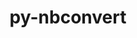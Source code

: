 ---
title: "py-nbconvert"
layout: cache
categories: [package, develop-2024-12-15]
meta: {"versions": ["7.14.1"], "compilers": ["gcc@=11.1.0", "gcc@=11.4.0", "gcc@=9.4.0", "oneapi@=2024.2.1"], "oss": ["ubuntu20.04", "ubuntu22.04"], "platforms": ["linux"], "targets": ["neoverse_v1", "neoverse_v2", "ppc64le", "x86_64_v3"], "stacks": ["data-vis-sdk", "e4s", "e4s-neoverse-v2", "e4s-neoverse_v1", "e4s-oneapi", "e4s-power", "root"], "num_specs": 20, "num_specs_by_stack": {"e4s-power": 4, "root": 20, "data-vis-sdk": 1, "e4s-neoverse_v1": 4, "e4s-neoverse-v2": 2, "e4s": 4, "e4s-oneapi": 5}}
spec_details: [{"hash": "lrn26ua7kwhg4lnh54tvzfdwyh2eqcri", "compiler": "gcc@=9.4.0", "versions": ["7.14.1"], "os": "ubuntu20.04", "platform": "linux", "target": "ppc64le", "variants": ["build_system=python_pip", "+serve"], "stacks": ["e4s-power", "root"], "size": "-", "tarball": "https://binaries.spack.io/develop-2024-12-15/build_cache/linux-ubuntu20.04-ppc64le/gcc-9.4.0/py-nbconvert-7.14.1/linux-ubuntu20.04-ppc64le-gcc-9.4.0-py-nbconvert-7.14.1-lrn26ua7kwhg4lnh54tvzfdwyh2eqcri.spack"}, {"hash": "fvbgaeqav553t6twcp3ihvfsssilyd5s", "compiler": "gcc@=9.4.0", "versions": ["7.14.1"], "os": "ubuntu20.04", "platform": "linux", "target": "ppc64le", "variants": ["build_system=python_pip", "+serve"], "stacks": ["e4s-power", "root"], "size": "-", "tarball": "https://binaries.spack.io/develop-2024-12-15/build_cache/linux-ubuntu20.04-ppc64le/gcc-9.4.0/py-nbconvert-7.14.1/linux-ubuntu20.04-ppc64le-gcc-9.4.0-py-nbconvert-7.14.1-fvbgaeqav553t6twcp3ihvfsssilyd5s.spack"}, {"hash": "argnnxd6crnvvs6pijrylzretawx5mx2", "compiler": "gcc@=9.4.0", "versions": ["7.14.1"], "os": "ubuntu20.04", "platform": "linux", "target": "ppc64le", "variants": ["build_system=python_pip", "+serve"], "stacks": ["e4s-power", "root"], "size": "-", "tarball": "https://binaries.spack.io/develop-2024-12-15/build_cache/linux-ubuntu20.04-ppc64le/gcc-9.4.0/py-nbconvert-7.14.1/linux-ubuntu20.04-ppc64le-gcc-9.4.0-py-nbconvert-7.14.1-argnnxd6crnvvs6pijrylzretawx5mx2.spack"}, {"hash": "w3hcdneunm3yq6wn3ga7rmbh4pbuzmm2", "compiler": "gcc@=9.4.0", "versions": ["7.14.1"], "os": "ubuntu20.04", "platform": "linux", "target": "ppc64le", "variants": ["build_system=python_pip", "+serve"], "stacks": ["e4s-power", "root"], "size": "-", "tarball": "https://binaries.spack.io/develop-2024-12-15/build_cache/linux-ubuntu20.04-ppc64le/gcc-9.4.0/py-nbconvert-7.14.1/linux-ubuntu20.04-ppc64le-gcc-9.4.0-py-nbconvert-7.14.1-w3hcdneunm3yq6wn3ga7rmbh4pbuzmm2.spack"}, {"hash": "rllq7q5ulb45dsdpg43ro6qnmaukl7j7", "compiler": "gcc@=11.1.0", "versions": ["7.14.1"], "os": "ubuntu20.04", "platform": "linux", "target": "x86_64_v3", "variants": ["build_system=python_pip", "+serve"], "stacks": ["data-vis-sdk", "root"], "size": "-", "tarball": "https://binaries.spack.io/develop-2024-12-15/build_cache/linux-ubuntu20.04-x86_64_v3/gcc-11.1.0/py-nbconvert-7.14.1/linux-ubuntu20.04-x86_64_v3-gcc-11.1.0-py-nbconvert-7.14.1-rllq7q5ulb45dsdpg43ro6qnmaukl7j7.spack"}, {"hash": "evomsby27fczomhbbqr5psvu2ymf3d53", "compiler": "gcc@=11.4.0", "versions": ["7.14.1"], "os": "ubuntu22.04", "platform": "linux", "target": "neoverse_v1", "variants": ["build_system=python_pip", "+serve"], "stacks": ["e4s-neoverse_v1", "root"], "size": "-", "tarball": "https://binaries.spack.io/develop-2024-12-15/build_cache/linux-ubuntu22.04-neoverse_v1/gcc-11.4.0/py-nbconvert-7.14.1/linux-ubuntu22.04-neoverse_v1-gcc-11.4.0-py-nbconvert-7.14.1-evomsby27fczomhbbqr5psvu2ymf3d53.spack"}, {"hash": "qbokewk5kcapgzja5xyzrla57rm445pg", "compiler": "gcc@=11.4.0", "versions": ["7.14.1"], "os": "ubuntu22.04", "platform": "linux", "target": "neoverse_v1", "variants": ["build_system=python_pip", "+serve"], "stacks": ["e4s-neoverse_v1", "root"], "size": "-", "tarball": "https://binaries.spack.io/develop-2024-12-15/build_cache/linux-ubuntu22.04-neoverse_v1/gcc-11.4.0/py-nbconvert-7.14.1/linux-ubuntu22.04-neoverse_v1-gcc-11.4.0-py-nbconvert-7.14.1-qbokewk5kcapgzja5xyzrla57rm445pg.spack"}, {"hash": "uh6f5drordmtlsjcww32yjqivwa3phmn", "compiler": "gcc@=11.4.0", "versions": ["7.14.1"], "os": "ubuntu22.04", "platform": "linux", "target": "neoverse_v1", "variants": ["build_system=python_pip", "+serve"], "stacks": ["e4s-neoverse_v1", "root"], "size": "-", "tarball": "https://binaries.spack.io/develop-2024-12-15/build_cache/linux-ubuntu22.04-neoverse_v1/gcc-11.4.0/py-nbconvert-7.14.1/linux-ubuntu22.04-neoverse_v1-gcc-11.4.0-py-nbconvert-7.14.1-uh6f5drordmtlsjcww32yjqivwa3phmn.spack"}, {"hash": "kjs4bngrvxakvgh4filyr27ss44xtdsl", "compiler": "gcc@=11.4.0", "versions": ["7.14.1"], "os": "ubuntu22.04", "platform": "linux", "target": "neoverse_v1", "variants": ["build_system=python_pip", "+serve"], "stacks": ["e4s-neoverse_v1", "root"], "size": "-", "tarball": "https://binaries.spack.io/develop-2024-12-15/build_cache/linux-ubuntu22.04-neoverse_v1/gcc-11.4.0/py-nbconvert-7.14.1/linux-ubuntu22.04-neoverse_v1-gcc-11.4.0-py-nbconvert-7.14.1-kjs4bngrvxakvgh4filyr27ss44xtdsl.spack"}, {"hash": "uvpa56mg2vz6vmhx7evh46av35l234xo", "compiler": "gcc@=11.4.0", "versions": ["7.14.1"], "os": "ubuntu22.04", "platform": "linux", "target": "neoverse_v2", "variants": ["build_system=python_pip", "+serve"], "stacks": ["e4s-neoverse-v2", "root"], "size": "-", "tarball": "https://binaries.spack.io/develop-2024-12-15/build_cache/linux-ubuntu22.04-neoverse_v2/gcc-11.4.0/py-nbconvert-7.14.1/linux-ubuntu22.04-neoverse_v2-gcc-11.4.0-py-nbconvert-7.14.1-uvpa56mg2vz6vmhx7evh46av35l234xo.spack"}, {"hash": "ttwy7r6k2p5nsuclulfeqc3iv6chgsmd", "compiler": "gcc@=11.4.0", "versions": ["7.14.1"], "os": "ubuntu22.04", "platform": "linux", "target": "neoverse_v2", "variants": ["build_system=python_pip", "+serve"], "stacks": ["e4s-neoverse-v2", "root"], "size": "-", "tarball": "https://binaries.spack.io/develop-2024-12-15/build_cache/linux-ubuntu22.04-neoverse_v2/gcc-11.4.0/py-nbconvert-7.14.1/linux-ubuntu22.04-neoverse_v2-gcc-11.4.0-py-nbconvert-7.14.1-ttwy7r6k2p5nsuclulfeqc3iv6chgsmd.spack"}, {"hash": "edg6b7rbksusadcsub6o36lrx5txwnvu", "compiler": "gcc@=11.4.0", "versions": ["7.14.1"], "os": "ubuntu22.04", "platform": "linux", "target": "x86_64_v3", "variants": ["build_system=python_pip", "+serve"], "stacks": ["e4s", "root"], "size": "-", "tarball": "https://binaries.spack.io/develop-2024-12-15/build_cache/linux-ubuntu22.04-x86_64_v3/gcc-11.4.0/py-nbconvert-7.14.1/linux-ubuntu22.04-x86_64_v3-gcc-11.4.0-py-nbconvert-7.14.1-edg6b7rbksusadcsub6o36lrx5txwnvu.spack"}, {"hash": "t266p7pfbjgvehgyifb44hsx5rbkqctc", "compiler": "gcc@=11.4.0", "versions": ["7.14.1"], "os": "ubuntu22.04", "platform": "linux", "target": "x86_64_v3", "variants": ["build_system=python_pip", "+serve"], "stacks": ["e4s", "root"], "size": "-", "tarball": "https://binaries.spack.io/develop-2024-12-15/build_cache/linux-ubuntu22.04-x86_64_v3/gcc-11.4.0/py-nbconvert-7.14.1/linux-ubuntu22.04-x86_64_v3-gcc-11.4.0-py-nbconvert-7.14.1-t266p7pfbjgvehgyifb44hsx5rbkqctc.spack"}, {"hash": "emhhlefo4mtj4mtytaujijuiazicsrat", "compiler": "gcc@=11.4.0", "versions": ["7.14.1"], "os": "ubuntu22.04", "platform": "linux", "target": "x86_64_v3", "variants": ["build_system=python_pip", "+serve"], "stacks": ["e4s", "root"], "size": "-", "tarball": "https://binaries.spack.io/develop-2024-12-15/build_cache/linux-ubuntu22.04-x86_64_v3/gcc-11.4.0/py-nbconvert-7.14.1/linux-ubuntu22.04-x86_64_v3-gcc-11.4.0-py-nbconvert-7.14.1-emhhlefo4mtj4mtytaujijuiazicsrat.spack"}, {"hash": "op4kgqfs33sn4xnozo5cylwjklrf4iyh", "compiler": "gcc@=11.4.0", "versions": ["7.14.1"], "os": "ubuntu22.04", "platform": "linux", "target": "x86_64_v3", "variants": ["build_system=python_pip", "+serve"], "stacks": ["e4s", "root"], "size": "-", "tarball": "https://binaries.spack.io/develop-2024-12-15/build_cache/linux-ubuntu22.04-x86_64_v3/gcc-11.4.0/py-nbconvert-7.14.1/linux-ubuntu22.04-x86_64_v3-gcc-11.4.0-py-nbconvert-7.14.1-op4kgqfs33sn4xnozo5cylwjklrf4iyh.spack"}, {"hash": "m7lycawkjg343nfgfc2to76vc4vboznr", "compiler": "oneapi@=2024.2.1", "versions": ["7.14.1"], "os": "ubuntu22.04", "platform": "linux", "target": "x86_64_v3", "variants": ["build_system=python_pip", "+serve"], "stacks": ["root", "e4s-oneapi"], "size": "-", "tarball": "https://binaries.spack.io/develop-2024-12-15/build_cache/linux-ubuntu22.04-x86_64_v3/oneapi-2024.2.1/py-nbconvert-7.14.1/linux-ubuntu22.04-x86_64_v3-oneapi-2024.2.1-py-nbconvert-7.14.1-m7lycawkjg343nfgfc2to76vc4vboznr.spack"}, {"hash": "wjdrk4ognuhxwxqo3p2a5pwiiea4pbxu", "compiler": "oneapi@=2024.2.1", "versions": ["7.14.1"], "os": "ubuntu22.04", "platform": "linux", "target": "x86_64_v3", "variants": ["build_system=python_pip", "+serve"], "stacks": ["root", "e4s-oneapi"], "size": "-", "tarball": "https://binaries.spack.io/develop-2024-12-15/build_cache/linux-ubuntu22.04-x86_64_v3/oneapi-2024.2.1/py-nbconvert-7.14.1/linux-ubuntu22.04-x86_64_v3-oneapi-2024.2.1-py-nbconvert-7.14.1-wjdrk4ognuhxwxqo3p2a5pwiiea4pbxu.spack"}, {"hash": "2o2whdhgeyvpu2xxfn7dgorcu4ojct2d", "compiler": "oneapi@=2024.2.1", "versions": ["7.14.1"], "os": "ubuntu22.04", "platform": "linux", "target": "x86_64_v3", "variants": ["build_system=python_pip", "+serve"], "stacks": ["root", "e4s-oneapi"], "size": "-", "tarball": "https://binaries.spack.io/develop-2024-12-15/build_cache/linux-ubuntu22.04-x86_64_v3/oneapi-2024.2.1/py-nbconvert-7.14.1/linux-ubuntu22.04-x86_64_v3-oneapi-2024.2.1-py-nbconvert-7.14.1-2o2whdhgeyvpu2xxfn7dgorcu4ojct2d.spack"}, {"hash": "77laa5um6obcoq4mr3m3kfjx7fnzxg3o", "compiler": "oneapi@=2024.2.1", "versions": ["7.14.1"], "os": "ubuntu22.04", "platform": "linux", "target": "x86_64_v3", "variants": ["build_system=python_pip", "+serve"], "stacks": ["root", "e4s-oneapi"], "size": "-", "tarball": "https://binaries.spack.io/develop-2024-12-15/build_cache/linux-ubuntu22.04-x86_64_v3/oneapi-2024.2.1/py-nbconvert-7.14.1/linux-ubuntu22.04-x86_64_v3-oneapi-2024.2.1-py-nbconvert-7.14.1-77laa5um6obcoq4mr3m3kfjx7fnzxg3o.spack"}, {"hash": "ensudao6ednimhhxh6rc3vjsrhxmhg3y", "compiler": "oneapi@=2024.2.1", "versions": ["7.14.1"], "os": "ubuntu22.04", "platform": "linux", "target": "x86_64_v3", "variants": ["build_system=python_pip", "+serve"], "stacks": ["root", "e4s-oneapi"], "size": "-", "tarball": "https://binaries.spack.io/develop-2024-12-15/build_cache/linux-ubuntu22.04-x86_64_v3/oneapi-2024.2.1/py-nbconvert-7.14.1/linux-ubuntu22.04-x86_64_v3-oneapi-2024.2.1-py-nbconvert-7.14.1-ensudao6ednimhhxh6rc3vjsrhxmhg3y.spack"}]
---